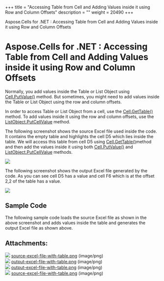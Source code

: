 +++
title = "Accessing Table from Cell and Adding Values inside it using Row and Column Offsets" 
description = "" 
weight = 20490 
+++

Aspose.Cells for .NET : Accessing Table from Cell and Adding Values inside it using Row and Column Offsets  

# Aspose.Cells for .NET : Accessing Table from Cell and Adding Values inside it using Row and Column Offsets


Normally, you add values inside the Table or List Object using [Cell.PutValue()](https://apireference.aspose.com/net/cells/aspose.cells/cell/methods/putvalue/index) method. But sometimes, you might need to add values inside the Table or List Object using the row and column offsets.

In order to access Table or List Object from a cell, use the [Cell.GetTable()](https://apireference.aspose.com/net/cells/aspose.cells/cell/methods/gettable) method. To add values inside it using the row and column offsets, use the [ListObject.PutCellValue](https://apireference.aspose.com/net/cells/aspose.cells.tables/listobject/methods/putcellvalue) method.

The following screenshot shows the source Excel file used inside the code. It contains the empty table and highlights the cell D5 which lies inside the table. We will access this table from cell D5 using [Cell.GetTable()](https://apireference.aspose.com/net/cells/aspose.cells/cell/methods/gettable)method and then add the values inside it using both [Cell.PutValue()](https://apireference.aspose.com/net/cells/aspose.cells/cell/methods/putvalue/index) and [ListObject.PutCellValue](https://apireference.aspose.com/net/cells/aspose.cells.tables/listobject/methods/putcellvalue) methods.

![](https://docs2.aspose.com/cells/net/attachments/5017353/5112295.png)

The following screenshot shows the output Excel file generated by the code. As you can see cell D5 has a value and cell F6 which is at the offset 2,2 of the table has a value.

![](https://docs2.aspose.com/cells/net/attachments/5017353/5112294.png)

## Sample Code

The following sample code loads the source Excel file as shown in the above screenshot and adds values inside the table and generates the output Excel file as shown above.

## Attachments:

![](https://docs2.aspose.com/cells/net/images/icons/bullet_blue.gif) [source-excel-file-with-table.png](https://docs2.aspose.com/cells/net/attachments/5017353/5115157.png) (image/png)  
![](https://docs2.aspose.com/cells/net/images/icons/bullet_blue.gif) [output-excel-file-with-table.png](https://docs2.aspose.com/cells/net/attachments/5017353/5115158.png) (image/png)  
![](https://docs2.aspose.com/cells/net/images/icons/bullet_blue.gif) [output-excel-file-with-table.png](https://docs2.aspose.com/cells/net/attachments/5017353/5112294.png) (image/png)  
![](https://docs2.aspose.com/cells/net/images/icons/bullet_blue.gif) [source-excel-file-with-table.png](https://docs2.aspose.com/cells/net/attachments/5017353/5112295.png) (image/png)  

